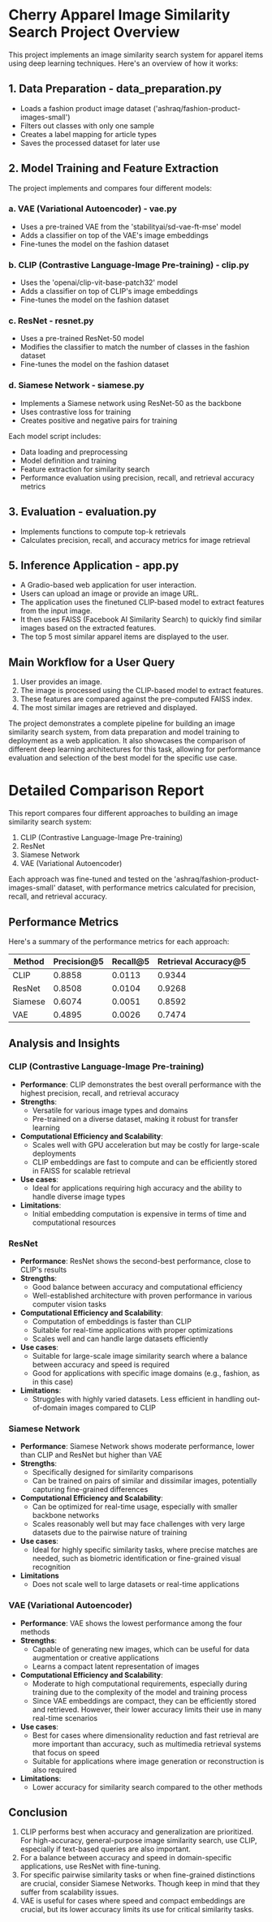 # Cherry Apparel Image Similarity Search Project Overview

This project implements an image similarity search system for apparel items using deep learning techniques. Here's an overview of how it works:

## 1. Data Preparation - data_preparation.py

- Loads a fashion product image dataset ('ashraq/fashion-product-images-small')
- Filters out classes with only one sample
- Creates a label mapping for article types
- Saves the processed dataset for later use

## 2. Model Training and Feature Extraction

The project implements and compares four different models:

### a. VAE (Variational Autoencoder) - vae.py

- Uses a pre-trained VAE from the 'stabilityai/sd-vae-ft-mse' model
- Adds a classifier on top of the VAE's image embeddings
- Fine-tunes the model on the fashion dataset

### b. CLIP (Contrastive Language-Image Pre-training) - clip.py

- Uses the 'openai/clip-vit-base-patch32' model
- Adds a classifier on top of CLIP's image embeddings
- Fine-tunes the model on the fashion dataset

### c. ResNet - resnet.py

- Uses a pre-trained ResNet-50 model
- Modifies the classifier to match the number of classes in the fashion dataset
- Fine-tunes the model on the fashion dataset

### d. Siamese Network - siamese.py

- Implements a Siamese network using ResNet-50 as the backbone
- Uses contrastive loss for training
- Creates positive and negative pairs for training

Each model script includes:
- Data loading and preprocessing
- Model definition and training
- Feature extraction for similarity search
- Performance evaluation using precision, recall, and retrieval accuracy metrics

## 3. Evaluation - evaluation.py

- Implements functions to compute top-k retrievals
- Calculates precision, recall, and accuracy metrics for image retrieval

## 5. Inference Application - app.py

- A Gradio-based web application for user interaction.
- Users can upload an image or provide an image URL.
- The application uses the finetuned CLIP-based model to extract features from the input image.
- It then uses FAISS (Facebook AI Similarity Search) to quickly find similar images based on the extracted features.
- The top 5 most similar apparel items are displayed to the user.

## Main Workflow for a User Query

1. User provides an image.
2. The image is processed using the CLIP-based model to extract features.
3. These features are compared against the pre-computed FAISS index.
4. The most similar images are retrieved and displayed.

The project demonstrates a complete pipeline for building an image similarity search system, from data preparation and model training to deployment as a web application. It also showcases the comparison of different deep learning architectures for this task, allowing for performance evaluation and selection of the best model for the specific use case.

# Detailed Comparison Report

This report compares four different approaches to building an image similarity search system:

1. CLIP (Contrastive Language-Image Pre-training)
2. ResNet
3. Siamese Network
4. VAE (Variational Autoencoder)

Each approach was fine-tuned and tested on the 'ashraq/fashion-product-images-small' dataset, with performance metrics calculated for precision, recall, and retrieval accuracy.

## Performance Metrics

Here's a summary of the performance metrics for each approach:

| Method   | Precision@5 | Recall@5 | Retrieval Accuracy@5 |
|----------|-------------|----------|----------------------|
| CLIP     | 0.8858      | 0.0113   | 0.9344               |
| ResNet   | 0.8508      | 0.0104   | 0.9268               |
| Siamese  | 0.6074      | 0.0051   | 0.8592               |
| VAE      | 0.4895      | 0.0026   | 0.7474               |

## Analysis and Insights

### CLIP (Contrastive Language-Image Pre-training)

- **Performance**: CLIP  demonstrates the best overall performance with the highest precision, recall, and retrieval accuracy
- **Strengths**: 
  - Versatile for various image types and domains
  - Pre-trained on a diverse dataset, making it robust for transfer learning
- **Computational Efficiency and Scalability**:
  - Scales well with GPU acceleration but may be costly for large-scale deployments
  - CLIP embeddings are fast to compute and can be efficiently stored in FAISS for scalable retrieval
- **Use cases**: 
  - Ideal for applications requiring high accuracy and the ability to handle diverse image types
- **Limitations**:
  - Initial embedding computation is expensive in terms of time and computational resources

### ResNet

- **Performance**: ResNet shows the second-best performance, close to CLIP's results
- **Strengths**: 
  - Good balance between accuracy and computational efficiency
  - Well-established architecture with proven performance in various computer vision tasks
- **Computational Efficiency and Scalability**: 
  - Computation of embeddings is faster than CLIP
  - Suitable for real-time applications with proper optimizations
  - Scales well and can handle large datasets efficiently
- **Use cases**: 
  - Suitable for large-scale image similarity search where a balance between accuracy and speed is required
  - Good for applications with specific image domains (e.g., fashion, as in this case)
- **Limitations**: 
  - Struggles with highly varied datasets. Less efficient in handling out-of-domain images compared to CLIP

### Siamese Network

- **Performance**: Siamese Network shows moderate performance, lower than CLIP and ResNet but higher than VAE
- **Strengths**: 
  - Specifically designed for similarity comparisons
  - Can be trained on pairs of similar and dissimilar images, potentially capturing fine-grained differences
- **Computational Efficiency and Scalability**:
  - Can be optimized for real-time usage, especially with smaller backbone networks
  - Scales reasonably well but may face challenges with very large datasets due to the pairwise nature of training
- **Use cases**: 
  - Ideal for highly specific similarity tasks, where precise matches are needed, such as biometric identification or fine-grained visual recognition
- **Limitations** 
  - Does not scale well to large datasets or real-time applications

### VAE (Variational Autoencoder)

- **Performance**: VAE shows the lowest performance among the four methods
- **Strengths**: 
  - Capable of generating new images, which can be useful for data augmentation or creative applications
  - Learns a compact latent representation of images
- **Computational Efficiency and Scalability**:
  - Moderate to high computational requirements, especially during training due to the complexity of the model and training process
  - Since VAE embeddings are compact, they can be efficiently stored and retrieved. However, their lower accuracy limits their use in many real-time scenarios
- **Use cases**:
  - Best for cases where dimensionality reduction and fast retrieval are more important than accuracy, such as multimedia retrieval systems that focus on speed
  - Suitable for applications where image generation or reconstruction is also required
- **Limitations**: 
  - Lower accuracy for similarity search compared to the other methods

## Conclusion

1. CLIP performs best when accuracy and generalization are prioritized. For high-accuracy, general-purpose image similarity search, use CLIP, especially if text-based queries are also important.
2. For a balance between accuracy and speed in domain-specific applications, use ResNet with fine-tuning.
3. For specific pairwise similarity tasks or when fine-grained distinctions are crucial, consider Siamese Networks. Though keep in mind that they suffer from scalability issues.
4. VAE is useful for cases where speed and compact embeddings are crucial, but its lower accuracy limits its use for critical similarity tasks.
